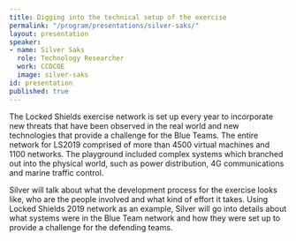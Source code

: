 ```yaml
---
title: Digging into the technical setup of the exercise
permalink: "/program/presentations/silver-saks/"
layout: presentation
speaker:
- name: Silver Saks
  role: Technology Researcher
  work: CCDCOE
  image: silver-saks
id: presentation
published: true
---
```


The Locked Shields exercise network is set up every year to incorporate new threats that have been observed in the real world and new technologies that provide a challenge for the Blue Teams. The entire network for LS2019 comprised of more than 4500 virtual machines and 1100 networks. The playground included complex systems which branched out into the physical world, such as power distribution, 4G communications and marine traffic control.

Silver will talk about what the development process for the exercise looks like, who are the people involved and what kind of effort it takes. Using Locked Shields 2019 network as an example, Silver will go into details about what systems were in the Blue Team network and how they were set up to provide a challenge for the defending teams.